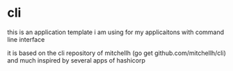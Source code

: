 # cli
this is an application template i am using for my applicaitons with command line interface

it is based on the cli repository of mitchellh (go get github.com/mitchellh/cli) and much inspired by several apps of hashicorp
